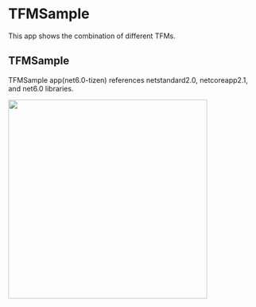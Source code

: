 # TFMSample
This app shows the combination of different TFMs.

## TFMSample
TFMSample app(net6.0-tizen) references netstandard2.0, netcoreapp2.1, and net6.0 libraries.

<img src="https://github.com/JoonghyunCho/TFMSample/assets/14328614/1da44f3d-6a6c-4a5d-9f76-8e8cab7abceb" height="400" />
